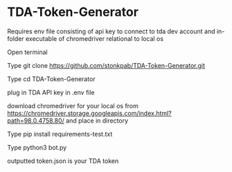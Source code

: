 ﻿# TDA-Token-Generator
Requires env file consisting of api key to connect to tda dev account and in-folder executable of chromedriver relational to local os

Open terminal

Type git clone https://github.com/stonkpab/TDA-Token-Generator.git

Type cd TDA-Token-Generator

plug in TDA API key in .env file

download chromedriver for your local os from https://chromedriver.storage.googleapis.com/index.html?path=98.0.4758.80/ and place in directory

Type pip install requirements-test.txt

Type python3 bot.py

outputted token.json is your TDA token
